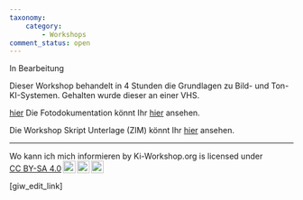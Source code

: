 ```yaml
---
taxonomy:
    category:
        - Workshops
comment_status: open        
---
```

In Bearbeitung

Dieser Workshop behandelt in 4 Stunden die Grundlagen zu Bild- und Ton-KI-Systemen.
Gehalten wurde dieser an einer VHS.

<a href="">hier</a> 
Die Fotodokumentation könnt Ihr <a href="https://ki-workshop.org/protokoll-how-to-bildton-ki-4h/">hier</a> ansehen.

Die Workshop Skript Unterlage (ZIM) könnt Ihr <a href="https://ki-workshop.org/skript-how-to-bildton-ki-4h/">hier</a> ansehen.

<hr>
 <p xmlns:cc="http://creativecommons.org/ns#" xmlns:dct="http://purl.org/dc/terms/"><span property="dct:title">Wo kann ich mich informieren</span> by <span property="cc:attributionName">Ki-Workshop.org</span> is licensed under <a href="https://creativecommons.org/licenses/by-sa/4.0/?ref=chooser-v1" target="_blank" rel="license noopener noreferrer" style="display:inline-block;">CC BY-SA 4.0<img style="height:22px!important;margin-left:3px;vertical-align:text-bottom;" src="https://mirrors.creativecommons.org/presskit/icons/cc.svg?ref=chooser-v1" alt=""><img style="height:22px!important;margin-left:3px;vertical-align:text-bottom;" src="https://mirrors.creativecommons.org/presskit/icons/by.svg?ref=chooser-v1" alt=""><img style="height:22px!important;margin-left:3px;vertical-align:text-bottom;" src="https://mirrors.creativecommons.org/presskit/icons/sa.svg?ref=chooser-v1" alt=""></a></p> 

<p><p>
[giw_edit_link]
<p></p>
